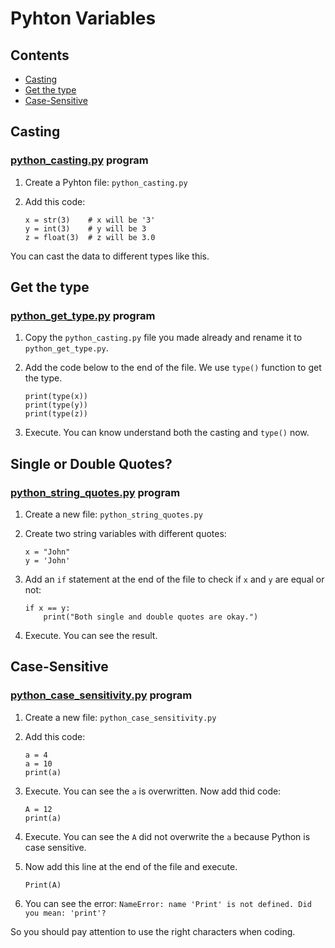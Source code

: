 # Pyhton Variables

## Contents

- [Casting](#casting)
- [Get the type](#get-the-type)
- [Case-Sensitive](#case-sensitive)

## Casting

### [python_casting.py](Programs/python_casting.py) program

1. Create a Pyhton file: `python_casting.py`

2. Add this code:

    ``` Py
    x = str(3)    # x will be '3'
    y = int(3)    # y will be 3
    z = float(3)  # z will be 3.0
    ```

You can cast the data to different types like this.

## Get the type

### [python_get_type.py](Programs/python_get_type.py) program

1. Copy the `python_casting.py` file you made already and rename it to `python_get_type.py`.

2. Add the code below to the end of the file. We use `type()` function to get the type.

    ``` Py
    print(type(x))
    print(type(y))
    print(type(z))
    ```

3. Execute. You can know understand both the casting and `type()` now.

## Single or Double Quotes?

### [python_string_quotes.py](Programs/python_string_quotes.py) program

1. Create a new file: `python_string_quotes.py`

2. Create two string variables with different quotes:

    ``` Py
    x = "John"
    y = 'John'
    ```

3. Add an `if` statement at the end of the file to check if `x` and `y` are equal or not:

    ``` Py
    if x == y:
        print("Both single and double quotes are okay.")
    ```

4. Execute. You can see the result.

## Case-Sensitive

### [python_case_sensitivity.py](Programs/python_string_quotes.py) program

1. Create a new file: `python_case_sensitivity.py`

2. Add this code:

    ``` Py
    a = 4
    a = 10
    print(a)
    ```

3. Execute. You can see the `a` is overwritten. Now add thid code:

    ``` Py
    A = 12
    print(a)
    ```

4. Execute. You can see the `A` did not overwrite the `a` because Python is case sensitive.

5. Now add this line at the end of the file and execute.

    ``` Py
    Print(A)
    ```

6. You can see the error: `NameError: name 'Print' is not defined. Did you mean: 'print'?`

So you should pay attention to use the right characters when coding.
